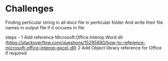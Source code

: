 # Challenges
Finding perticular string in all docx file in perticular folder And write their file names in output file if it occures in file 

steps -
1 Add reference Microsoft.Office.Interop.Word dll (https://stackoverflow.com/questions/15285880/how-to-reference-microsoft-office-interop-excel-dll)
2 Add Object library reference for Office if required 
